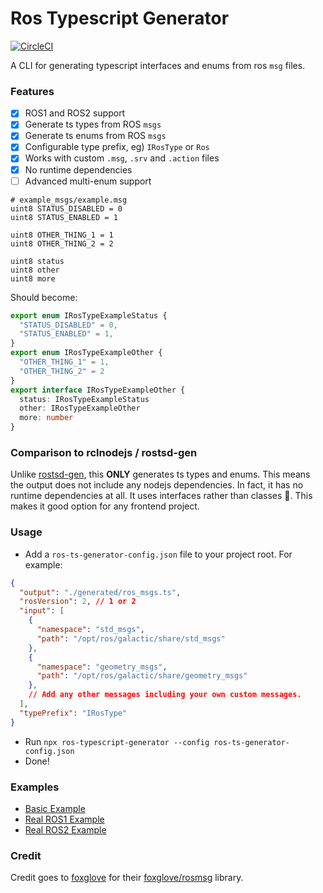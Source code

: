 # Ros Typescript Generator

[![CircleCI](https://circleci.com/gh/Greenroom-Robotics/ros-typescript-generator/tree/master.svg?style=svg)](https://circleci.com/gh/Greenroom-Robotics/ros-typescript-generator/tree/master)

A CLI for generating typescript interfaces and enums from ros `msg` files. 

### Features

- [x] ROS1 and ROS2 support
- [x] Generate ts types from ROS `msgs`
- [x] Generate ts enums from ROS `msgs`
- [x] Configurable type prefix, eg) `IRosType` or `Ros`
- [x] Works with custom `.msg`, `.srv` and `.action` files 
- [x] No runtime dependencies
- [ ] Advanced multi-enum support
```msg
# example_msgs/example.msg
uint8 STATUS_DISABLED = 0 
uint8 STATUS_ENABLED = 1

uint8 OTHER_THING_1 = 1
uint8 OTHER_THING_2 = 2

uint8 status
uint8 other
uint8 more
```

Should become:
```ts
export enum IRosTypeExampleStatus {
  "STATUS_DISABLED" = 0,
  "STATUS_ENABLED" = 1,
}
export enum IRosTypeExampleOther {
  "OTHER_THING_1" = 1,
  "OTHER_THING_2" = 2
}
export interface IRosTypeExampleOther {
  status: IRosTypeExampleStatus
  other: IRosTypeExampleOther
  more: number
}
```
### Comparison to rclnodejs / rostsd-gen

Unlike [rostsd-gen](https://github.com/RobotWebTools/rclnodejs/tree/develop/rostsd_gen), this **ONLY** generates ts types and enums. This means the output does not include any nodejs dependencies. In fact, it has no runtime dependencies at all. It uses interfaces rather than classes 🙂. This makes it good option for any frontend project.

### Usage

- Add a `ros-ts-generator-config.json` file to your project root. For example:

```json
{
  "output": "./generated/ros_msgs.ts",
  "rosVersion": 2, // 1 or 2
  "input": [
    {
      "namespace": "std_msgs",
      "path": "/opt/ros/galactic/share/std_msgs"
    },
    {
      "namespace": "geometry_msgs",
      "path": "/opt/ros/galactic/share/geometry_msgs"
    },
    // Add any other messages including your own custom messages.
  ],
  "typePrefix": "IRosType"
}
```
- Run `npx ros-typescript-generator --config ros-ts-generator-config.json`
- Done!

### Examples

* [Basic Example](./examples/basic)
* [Real ROS1 Example](./examples/real-ros1)
* [Real ROS2 Example](./examples/real-ros2)

### Credit

Credit goes to [foxglove](https://github.com/foxglove) for their [foxglove/rosmsg](https://github.com/foxglove/rosmsg) library.
